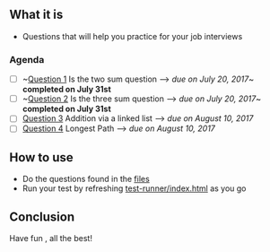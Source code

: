 ## What it is
* Questions that will help you practice for your job interviews 

### Agenda 
- [ ] ~[Question 1](js/q1.js) Is the two sum question --> *due on July 20, 2017*~ __completed on July 31st__
- [ ] ~[Question 2](js/q2.js) Is the three sum question -->  *due on July 20, 2017*~ __completed on July 31st__
- [ ] [Question 3](js/q3.js) Addition via a linked list -->  *due on August 10, 2017*
- [ ] [Question 4](js/q4.js) Longest Path -->  *due on August 10, 2017*

## How to use
* Do the questions found in the [files](/js) 
* Run your test by refreshing [test-runner/index.html](test-runner/index.html) as you go

## Conclusion
Have fun , all the best!
